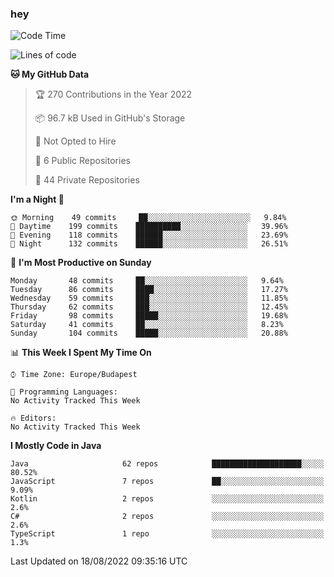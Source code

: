 ### hey

<!--START_SECTION:waka-->
![Code Time](http://img.shields.io/badge/Code%20Time-801%20hrs%2035%20mins-blue)

![Lines of code](https://img.shields.io/badge/From%20Hello%20World%20I%27ve%20Written-508%20Thousand%20lines%20of%20code-blue)

**🐱 My GitHub Data** 

> 🏆 270 Contributions in the Year 2022
 > 
> 📦 96.7 kB Used in GitHub's Storage 
 > 
> 🚫 Not Opted to Hire
 > 
> 📜 6 Public Repositories 
 > 
> 🔑 44 Private Repositories  
 > 
**I'm a Night 🦉** 

```text
🌞 Morning    49 commits     ██░░░░░░░░░░░░░░░░░░░░░░░   9.84% 
🌆 Daytime    199 commits    ██████████░░░░░░░░░░░░░░░   39.96% 
🌃 Evening    118 commits    ██████░░░░░░░░░░░░░░░░░░░   23.69% 
🌙 Night      132 commits    ██████░░░░░░░░░░░░░░░░░░░   26.51%

```
📅 **I'm Most Productive on Sunday** 

```text
Monday       48 commits     ██░░░░░░░░░░░░░░░░░░░░░░░   9.64% 
Tuesday      86 commits     ████░░░░░░░░░░░░░░░░░░░░░   17.27% 
Wednesday    59 commits     ███░░░░░░░░░░░░░░░░░░░░░░   11.85% 
Thursday     62 commits     ███░░░░░░░░░░░░░░░░░░░░░░   12.45% 
Friday       98 commits     █████░░░░░░░░░░░░░░░░░░░░   19.68% 
Saturday     41 commits     ██░░░░░░░░░░░░░░░░░░░░░░░   8.23% 
Sunday       104 commits    █████░░░░░░░░░░░░░░░░░░░░   20.88%

```


📊 **This Week I Spent My Time On** 

```text
⌚︎ Time Zone: Europe/Budapest

💬 Programming Languages: 
No Activity Tracked This Week

🔥 Editors: 
No Activity Tracked This Week

```

**I Mostly Code in Java** 

```text
Java                     62 repos            ████████████████████░░░░░   80.52% 
JavaScript               7 repos             ██░░░░░░░░░░░░░░░░░░░░░░░   9.09% 
Kotlin                   2 repos             ░░░░░░░░░░░░░░░░░░░░░░░░░   2.6% 
C#                       2 repos             ░░░░░░░░░░░░░░░░░░░░░░░░░   2.6% 
TypeScript               1 repo              ░░░░░░░░░░░░░░░░░░░░░░░░░   1.3%

```



 Last Updated on 18/08/2022 09:35:16 UTC
<!--END_SECTION:waka-->
